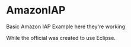 # AmazonIAP
Basic Amazon IAP Example here they're working



While the official was created to use Eclipse.

